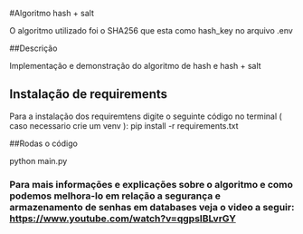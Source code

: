 #Algoritmo hash + salt

O algoritmo utilizado foi o SHA256 que esta como hash_key no arquivo .env

##Descrição

Implementação e demonstração do algoritmo de hash e hash + salt

## Instalação de requirements

Para a instalação dos requiremtens digite o seguinte código no terminal ( caso necessario crie um venv ): pip install -r requirements.txt

##Rodas o código

python main.py

### Para mais informações e explicações sobre o algoritmo e como podemos melhora-lo em relação a segurança e armazenamento de senhas em databases veja o video a seguir: https://www.youtube.com/watch?v=qgpsIBLvrGY
